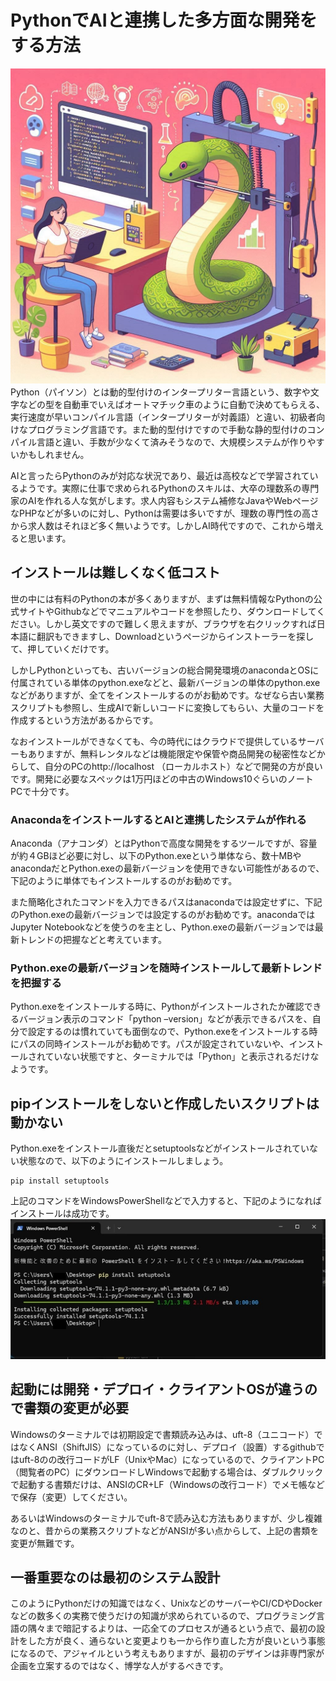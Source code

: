 # PythonでAIと連携した多方面な開発をする方法
![Pythonで多方面な開発をする方法](./image/python_1.jpg)  
Python（パイソン）とは動的型付けのインタープリター言語という、数字や文字などの型を自動車でいえばオートマチック車のように自動で決めてもらえる、実行速度が早いコンパイル言語（インタープリターが対義語）と違い、初級者向けなプログラミング言語です。また動的型付けですので手動な静的型付けのコンパイル言語と違い、手数が少なくて済みそうなので、大規模システムが作りやすいかもしれません。  

AIと言ったらPythonのみが対応な状況であり、最近は高校などで学習されているようです。実際に仕事で求められるPythonのスキルは、大卒の理数系の専門家のAIを作れる人な気がします。求人内容もシステム補修なJavaやWebページなPHPなどが多いのに対し、Pythonは需要は多いですが、理数の専門性の高さから求人数はそれほど多く無いようです。しかしAI時代ですので、これから増えると思います。

## インストールは難しくなく低コスト
世の中には有料のPythonの本が多くありますが、まずは無料情報なPythonの公式サイトやGithubなどでマニュアルやコードを参照したり、ダウンロードしてください。しかし英文ですので難しく思えますが、ブラウザを右クリックすれば日本語に翻訳もできますし、Downloadというページからインストーラーを探して、押していくだけです。

しかしPythonといっても、古いバージョンの総合開発環境のanacondaとOSに付属されている単体のpython.exeなどと、最新バージョンの単体のpython.exeなどがありますが、全てをインストールするのがお勧めです。なぜなら古い業務スクリプトも参照し、生成AIで新しいコードに変換してもらい、大量のコードを作成するという方法があるからです。  

なおインストールができなくても、今の時代にはクラウドで提供しているサーバーもありますが、無料レンタルなどは機能限定や保管や商品開発の秘密性などからして、自分のPCのhttp://localhost （ローカルホスト）などで開発の方が良いです。開発に必要なスペックは1万円ほどの中古のWindows10ぐらいのノートPCで十分です。

### AnacondaをインストールするとAIと連携したシステムが作れる
Anaconda（アナコンダ）とはPythonで高度な開発をするツールですが、容量が約４GBほど必要に対し、以下のPython.exeという単体なら、数十MBやanacondaだとPython.exeの最新バージョンを使用できない可能性があるので、下記のように単体でもインストールするのがお勧めです。  

また簡略化されたコマンドを入力できるパスはanacondaでは設定せずに、下記のPython.exeの最新バージョンでは設定するのがお勧めです。anacondaではJupyter Notebookなどを使うのを主とし、Python.exeの最新バージョンでは最新トレンドの把握などと考えています。

### Python.exeの最新バージョンを随時インストールして最新トレンドを把握する
Python.exeをインストールする時に、Pythonがインストールされたか確認できるバージョン表示のコマンド「python –version」などが表示できるパスを、自分で設定するのは慣れていても面倒なので、Python.exeをインストールする時にパスの同時インストールがお勧めです。パスが設定されていないや、インストールされていない状態ですと、ターミナルでは「Python」と表示されるだけなようです。

## pipインストールをしないと作成したいスクリプトは動かない
Python.exeをインストール直後だとsetuptoolsなどがインストールされていない状態なので、以下のようにインストールしましょう。
```
pip install setuptools
```
上記のコマンドをWindowsPowerShellなどで入力すると、下記のようになればインストールは成功です。  
![PowerShallで実行する](./image/cmd_pip-install-setuptools.jpg)  

## 起動には開発・デプロイ・クライアントOSが違うので書類の変更が必要
Windowsのターミナルでは初期設定で書類読み込みは、uft-8（ユニコード）ではなくANSI（ShiftJIS）になっているのに対し、デプロイ（設置）するgithubではuft-8のの改行コードがLF（UnixやMac）になっているので、クライアントPC（閲覧者のPC）にダウンロードしWindowsで起動する場合は、ダブルクリックで起動する書類だけは、ANSIのCR+LF（Windowsの改行コード）でメモ帳などで保存（変更）してください。  

あるいはWindowsのターミナルでuft-8で読み込む方法もありますが、少し複雑なのと、昔からの業務スクリプトなどがANSIが多い点からして、上記の書類を変更が無難です。

## 一番重要なのは最初のシステム設計
このようにPythonだけの知識ではなく、UnixなどのサーバーやCI/CDやDockerなどの数多くの実務で使うだけの知識が求められているので、プログラミング言語の隅々まで暗記するよりは、一応全てのプロセスが通るという点で、最初の設計をした方が良く、通らないと変更よりも一から作り直した方が良いという事態になるので、アジャイルという考えもありますが、最初のデザインは非専門家が企画を立案するのではなく、博学な人がするべきです。
